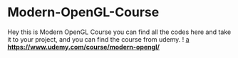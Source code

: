 # Modern-OpenGL-Course
Hey this is Modern OpenGL Course you can find all the codes here and take it to your project, and you can find the course from udemy. !
<a href="www.facebook.logo"> a </a> 
**https://www.udemy.com/course/modern-opengl/**
